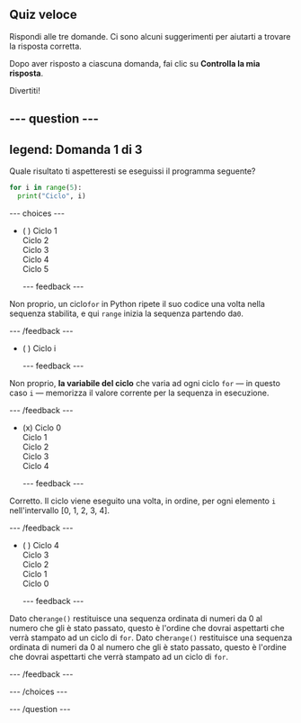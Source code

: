 ## Quiz veloce

Rispondi alle tre domande. Ci sono alcuni suggerimenti per aiutarti a trovare la risposta corretta.

Dopo aver risposto a ciascuna domanda, fai clic su **Controlla la mia risposta**.

Divertiti!

--- question ---
---
legend: Domanda 1 di 3
---

Quale risultato ti aspetteresti se eseguissi il programma seguente?

```python
for i in range(5):
  print("Ciclo", i)
```

--- choices ---

- ( ) Ciclo 1 <br> Ciclo 2 <br> Ciclo 3 <br> Ciclo 4 <br> Ciclo 5

  --- feedback ---

Non proprio, un ciclo`for` in Python ripete il suo codice una volta nella sequenza stabilita, e qui `range` inizia la sequenza partendo da`0`.

  --- /feedback ---

- ( ) Ciclo i

  --- feedback ---

Non proprio,  **la variabile del ciclo** che varia ad ogni ciclo `for` — in questo caso `i` — memorizza il valore corrente per la sequenza in esecuzione.

  --- /feedback ---

- (x) Ciclo 0 <br> Ciclo 1 <br> Ciclo 2 <br> Ciclo 3 <br> Ciclo 4

  --- feedback ---

Corretto. Il ciclo viene eseguito una volta, in ordine, per ogni elemento `i` nell'intervallo [0, 1, 2, 3, 4].

  --- /feedback ---

- ( ) Ciclo 4 <br> Ciclo 3 <br> Ciclo 2 <br> Ciclo 1 <br> Ciclo 0

  --- feedback ---

Dato che`range()` restituisce una sequenza ordinata di numeri da 0 al numero che gli è stato passato, questo è l'ordine che dovrai aspettarti che verrà stampato ad un ciclo di `for`. Dato che`range()` restituisce una sequenza ordinata di numeri da 0 al numero che gli è stato passato, questo è l'ordine che dovrai aspettarti che verrà stampato ad un ciclo di `for`.

  --- /feedback ---

--- /choices ---

--- /question ---
